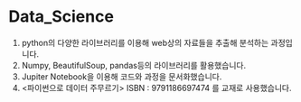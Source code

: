 # Data_Science
1. python의 다양한 라이브러리를 이용해 web상의 자료들을 추출해 분석하는 과정입니다.
2. Numpy, BeautifulSoup, pandas등의 라이브러리를 활용했습니다.
3. Jupiter Notebook을 이용해 코드와 과정을 문서화했습니다.
4. <파이썬으로 데이터 주무르기> ISBN : 9791186697474 를 교재로 사용했습니다.
